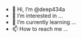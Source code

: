 - 👋 Hi, I’m @deep434a
- 👀 I’m interested in ...
- 🌱 I’m currently learning ...
- 📫 How to reach me ...

<!---
deep434a/deep434a is a ✨ special ✨ repository because its `README.md` (this file) appears on your GitHub profile.
You can click the Preview link to take a look at your changes.
--->
